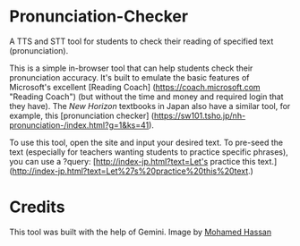 # Pronunciation-Checker
A TTS and STT tool for students to check their reading of specified text (pronunciation). 

This is a simple in-browser tool that can help students check their pronunciation accuracy. It's built to emulate the basic features of Microsoft's excellent [Reading Coach] (https://coach.microsoft.com "Reading Coach") (but without the time and money and required login that they have). The *New Horizon* textbooks in Japan also have a similar tool, for example, this [pronunciation checker] (https://sw101.tsho.jp/nh-pronunciation-/index.html?g=1&ks=41).

To use this tool, open the site and input your desired text. To pre-seed the text (especially for teachers wanting students to practice specific phrases), you can use a ?query: [http://index-jp.html?text=Let's practice this text.] (http://index-jp.html?text=Let%27s%20practice%20this%20text.) 

# Credits
This tool was built with the help of Gemini. Image by [Mohamed Hassan](https://unsplash.com/illustrations/a-person-is-recording-with-a-microphone-and-headphones-Oh3p6Wu3OOE "Mohamed Hassan on Unsplash")
